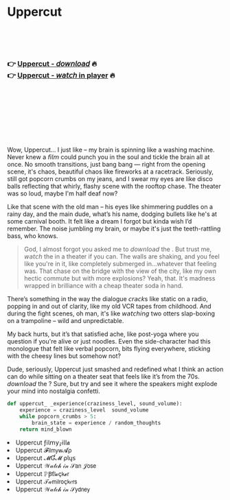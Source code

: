 <h1>Uppercut</h1>

<br><br><br>

<h3>👉 <a href="https://Abdellahs-liacidupfo1978.github.io/sxcpvbixjb/">Uppercut - 𝘥𝘰𝘸𝘯𝘭𝘰𝘢𝘥</a> 🔥<br>
👉 <a href="https://Abdellahs-liacidupfo1978.github.io/sxcpvbixjb/">Uppercut - 𝘸𝘢𝘵𝘤𝘩 in player</a> 🔥
</h3>



<br><br><br><br><br><br><br>


Wow, Uppercut… I just like – my brain is spinning like a washing machine. Never knew a 𝘧𝘪𝘭𝘮 could punch you in the soul and tickle the brain all at once. No smooth transitions, just bang bang — right from the opening scene, it's chaos, beautiful chaos like fireworks at a racetrack. Seriously, still got popcorn crumbs on my jeans, and I swear my eyes are like disco balls reflecting that whirly, flashy scene with the rooftop chase. The theater was so loud, maybe I'm half deaf now?

Like that scene with the old man – his eyes like shimmering puddles on a rainy day, and the main dude, what’s his name, dodging bullets like he's at some carnival booth. It felt like a dream I forgot but kinda wish I’d remember. The noise jumbling my brain, or maybe it's just the teeth-rattling bass, who knows.

> God, I almost forgot you asked me to 𝘥𝘰𝘸𝘯𝘭𝘰𝘢𝘥 the  . But trust me, 𝘸𝘢𝘵𝘤𝘩 the   in a theater if you can. The walls are shaking, and you feel like you're in it, like completely submerged in…whatever that feeling was. That chase on the bridge with the view of the city, like my own hectic commute but with more explosions? Yeah, that. It's madness wrapped in brilliance with a cheap theater soda in hand.

There’s something in the way the dialogue 𝘤𝘳𝘢𝘤𝘬s like static on a radio, popping in and out of clarity, like my old VCR tapes from childhood. And during the fight scenes, oh man, it's like 𝘸𝘢𝘵𝘤𝘩𝘪𝘯𝘨 two otters slap-boxing on a trampoline – wild and unpredictable. 

My back hurts, but it’s that satisfied ache, like post-yoga where you question if you're alive or just noodles. Even the side-character had this monologue that felt like verbal popcorn, bits flying everywhere, sticking with the cheesy lines but somehow not? 

Dude, seriously, Uppercut just smashed and redefined what I think an action   can do while sitting on a theater seat that feels like it’s from the 70s. 𝘥𝘰𝘸𝘯𝘭𝘰𝘢𝘥 the  ? Sure, but try and see it where the speakers might explode your mind into nostalgia confetti. 

```python
def uppercut_ _experience(craziness_level, sound_volume):
    experience = craziness_level  sound_volume
    while popcorn_crumbs > 5:
        brain_state = experience / random_thoughts
    return mind_blown
```

<li>Uppercut ƒ𝗂𝗅𝗆𝗒𝓏𝗂𝗅𝗅𝖆</li>
<li>Uppercut 𝓕𝗂𝗅𝗆𝗒𝗐𝓐ρ</li>
<li>Uppercut 𝓜Ɠ𝓜 ρ𝗅ų𝗌</li>
<li>Uppercut 𝒲𝒶𝓉𝒸𝒽 𝒾𝓃 𝒮𝖺𝗇 𝒥𝗈𝗌𝖾</li>
<li>Uppercut 𝙿Ꞵť𝗅𝓸ç𝗄𝓮𝗋</li>
<li>Uppercut 𝒯𝒶𝗆𝗂𝗅𝗋𝗈ç𝗄𝑒𝗋𝗌</li>
<li>Uppercut 𝒲𝒶𝓉𝒸𝒽 𝒾𝓃 𝒮𝗒𝖽𝗇𝖾𝗒</li>
